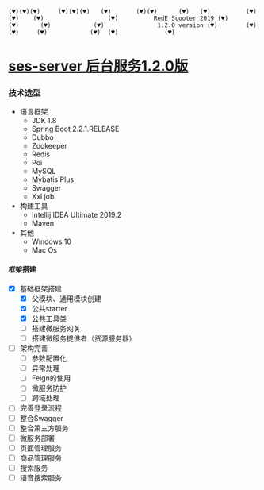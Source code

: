 ``
     (♥)(♥)(♥)     (♥)(♥)(♥)  
   (♥)       (♥)(♥)      (♥)  
  (♥)          (♥)      (♥)   
  (♥)                  (♥)          RedE Scooter 2019
   (♥)                (♥)     
     (♥)            (♥)               1.2.0 version
       (♥)        (♥)         
        (♥)     (♥)           
          (♥)  (♥)            
             (♥)                 
``                             
                             
                             
# [ses-server 后台服务1.2.0版](https://gitee.com/rede-group/ses-server)
 
      
### 技术选型

- 语言框架
	- JDK 1.8
	- Spring Boot 2.2.1.RELEASE
	- Dubbo
	- Zookeeper
	- Redis
	- Poi
	- MySQL
	- Mybatis Plus
	- Swagger
	- Xxl job 
- 构建工具
	- Intellij IDEA Ultimate 2019.2
	- Maven
- 其他
	- Windows 10
	- Mac Os

#### 框架搭建

- [x] 基础框架搭建
    - [x] 父模块、通用模块创建
    - [x] 公共starter
    - [x] 公共工具类
    - [ ] 搭建微服务网关
    - [ ] 搭建微服务提供者（资源服务器）
- [ ] 架构完善
    - [ ] 参数配置化
    - [ ] 异常处理
    - [ ] Feign的使用
    - [ ] 微服务防护
    - [ ] 跨域处理
- [ ] 完善登录流程
- [ ] 整合Swagger
- [ ] 整合第三方服务
- [ ] 微服务部署
- [ ] 页面管理服务
- [ ] 商品管理服务
- [ ] 搜索服务
- [ ] 语音搜索服务